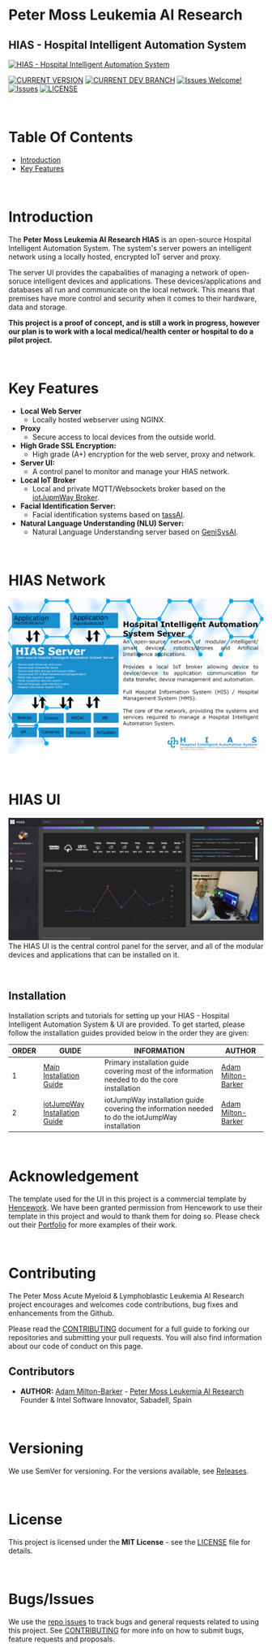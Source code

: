 # Peter Moss Leukemia AI Research
## HIAS - Hospital Intelligent Automation System
[![HIAS - Hospital Intelligent Automation System](Media/Images/HIAS.png)](https://github.com/LeukemiaAiResearch/HIAS)

[![CURRENT VERSION](https://img.shields.io/badge/CURRENT%20VERSION-0.0.0-blue.svg)](https://github.com/LeukemiaAiResearch/HIAS/tree/0.0.0) [![CURRENT DEV BRANCH](https://img.shields.io/badge/CURRENT%20DEV%20BRANCH-0.1.0-blue.svg)](https://github.com/LeukemiaAiResearch/HIAS/tree/0.1.0) [![Issues Welcome!](https://img.shields.io/badge/Contributions-Welcome-lightgrey.svg)](CONTRIBUTING.md)  [![Issues](https://img.shields.io/badge/Issues-Welcome-lightgrey.svg)](issues) [![LICENSE](https://img.shields.io/badge/Issues-MIT-blue.svg)](LICENSE)

&nbsp;

# Table Of Contents

- [Introduction](#introduction)
- [Key Features](#key-features)

&nbsp;

# Introduction

The **Peter Moss Leukemia AI Research HIAS** is an open-source Hospital Intelligent Automation System. The system's server powers an intelligent network using a locally hosted, encrypted IoT server and proxy. 

The server UI provides the capabalities of managing a network of open-soruce intelligent devices and applications. These devices/applications and databases all run and communicate on the local network. This means that premises have more control and security when it comes to their hardware, data and storage.   

__This project is a proof of concept, and is still a work in progress, however our plan is to work with a local medical/health center or hospital to do a pilot project.__

&nbsp;

# Key Features

- **Local Web Server** 
    - Locally hosted webserver using NGINX.
- **Proxy**
    - Secure access to local devices from the outside world.
- **High Grade SSL Encryption:** 
    - High grade (A+) encryption for the web server, proxy and network.
- **Server UI:** 
    - A control panel to monitor and manage your HIAS network.
- **Local IoT Broker** 
    - Local and private MQTT/Websockets broker based on the  [iotJupmWay Broker](https://github.com/iotJumpway/Broker "iotJupmWay Broker").
- **Facial Identification Server:** 
    - Facial identification systems based on [tassAI](https://github.com/TASS-AI/Tass-History "tassAI").
- **Natural Language Understanding (NLU) Server:** 
    - Natural Language Understanding server based on [GeniSysAI](https://github.com/GeniSysAI/ "GeniSysAI").

&nbsp;

# HIAS Network
![GeniSys HIAS - Hospital Intelligent Automation System](Media/Images/HIAS-Network.png) 

&nbsp;

# HIAS UI
![HIAS UI](Media/Images/dashboard.png)
The HIAS UI is the central control panel for the server, and all of the modular devices and applications that can be installed on it.

&nbsp;

## Installation
Installation scripts and tutorials for setting up your HIAS - Hospital Intelligent Automation System & UI are provided. To get started, please follow the installation guides provided below in the order they are given:

| ORDER | GUIDE | INFORMATION | AUTHOR |
| ----- | ----- | ----------- | ------ |
| 1 | [Main Installation Guide](Documentation/Installation/Installation.md "Main Installation Guide") | Primary installation guide covering most of the information needed to do the core installation |  [Adam Milton-Barker](https://www.leukemiaresearchassociation.ai.com/team/adam-milton-barker "Adam Milton-Barker") |
| 2 | [iotJumpWay Installation Guide](Documentation/Installation/iotJumpWay.md "iotJumpWay Installation Guide") | iotJumpWay installation guide covering the information needed to do the iotJumpWay installation |  [Adam Milton-Barker](https://www.leukemiaresearchassociation.ai.com/team/adam-milton-barker "Adam Milton-Barker") |

&nbsp;

# Acknowledgement
The template used for the UI in this project is a commercial template by  [Hencework](https://hencework.com/ "Hencework"). We have been granted permission from Hencework to use their template in this project and would to thank them for doing so. Please check out their [Portfolio](https://themeforest.net/user/hencework/portfolio "Portfolio") for more examples of their work.

&nbsp;

# Contributing

The Peter Moss Acute Myeloid & Lymphoblastic Leukemia AI Research project encourages and welcomes code contributions, bug fixes and enhancements from the Github.

Please read the [CONTRIBUTING](CONTRIBUTING.md "CONTRIBUTING") document for a full guide to forking our repositories and submitting your pull requests. You will also find information about our code of conduct on this page.

## Contributors

- **AUTHOR:** [Adam Milton-Barker](https://www.leukemiaresearchassociation.ai.com/team/adam-milton-barker "Adam Milton-Barker") - [Peter Moss Leukemia AI Research](https://www.leukemiaresearchassociation.ai "Peter Moss Leukemia AI Research") Founder & Intel Software Innovator, Sabadell, Spain

&nbsp;

# Versioning

We use SemVer for versioning. For the versions available, see [Releases](releases "Releases").

&nbsp;

# License

This project is licensed under the **MIT License** - see the [LICENSE](LICENSE "LICENSE") file for details.

&nbsp;

# Bugs/Issues

We use the [repo issues](issues "repo issues") to track bugs and general requests related to using this project. See [CONTRIBUTING](CONTRIBUTING.md "CONTRIBUTING") for more info on how to submit bugs, feature requests and proposals.